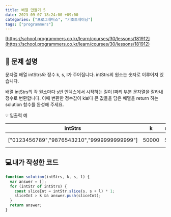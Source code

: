 ```yaml
---
title: 배열 만들기 5
date: 2023-09-07 18:24:00 +09:00
categories: ["프로그래머스", "기초트레이닝"]
tags: ["programmers"]
---
```


[https://school.programmers.co.kr/learn/courses/30/lessons/181912](https://school.programmers.co.kr/learn/courses/30/lessons/181912)

## 📔 문제 설명

문자열 배열 intStrs와 정수 k, s, l가 주어집니다. intStrs의 원소는 숫자로 이루어져 있습니다.

배열 intStrs의 각 원소마다 s번 인덱스에서 시작하는 길이 l짜리 부분 문자열을 잘라내 정수로 변환합니다. 이때 변환한 정수값이 k보다 큰 값들을 담은 배열을 return 하는 solution 함수를 완성해 주세요.

💡 입출력 예

|                   intStrs                   |   k   |  s  |  l  |     result     |
| :-----------------------------------------: | :---: | :-: | :-: | :------------: |
| ["0123456789","9876543210","9999999999999"] | 50000 |  5  |  5  | [56789, 99999] |

## 💻내가 작성한 코드

```js
function solution(intStrs, k, s, l) {
  var answer = [];
  for (intStr of intStrs) {
    const sliceInt = intStr.slice(s, s + l) * 1;
    sliceInt > k && answer.push(sliceInt);
  }
  return answer;
}
```
